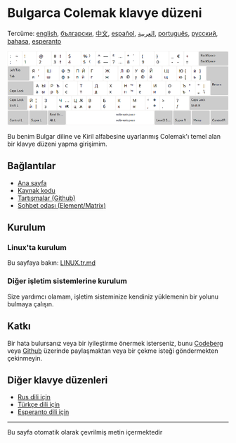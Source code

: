 # Bulgarca Colemak klavye düzeni

Tercüme: [english](README.md), [български](README.bg.md), [中文](README.zh-CN.md), [español](README.es.md), [العربية](README.ar.md), [português](README.pt.md), [русский](README.ru.md), [bahasa](README.id.md), [esperanto](README.eo.md)

![Bulgar Colemak'ı önizleyin](./media/preview.png)

Bu benim Bulgar diline ve Kiril alfabesine uyarlanmış Colemak'ı temel alan bir klavye düzeni yapma girişimim.

## Bağlantılar

* [Ana sayfa](https://salif.github.io/colemak-bg/)
* [Kaynak kodu](https://codeberg.org/salif/colemak-bg)
* [Tartışmalar (Github)](https://github.com/salif/colemak-bg/discussions)
* [Sohbet odası (Element/Matrix)](https://matrix.to/#/#salif-colemak:mozilla.org)

## Kurulum

### Linux'ta kurulum

Bu sayfaya bakın: [LINUX.tr.md](./LINUX.tr.md)

### Diğer işletim sistemlerine kurulum

Size yardımcı olamam, işletim sisteminize kendiniz yüklemenin bir yolunu bulmaya çalışın.

## Katkı

Bir hata bulursanız veya bir iyileştirme önermek isterseniz, bunu [Codeberg] veya [Github] üzerinde paylaşmaktan veya bir çekme isteği göndermekten çekinmeyin.

[Github]: https://github.com/salif/colemak-bg/discussions
[Codeberg]: https://codeberg.org/salif/colemak-bg/issues

## Diğer klavye düzenleri

* [Rus dili için](https://salif.github.io/colemak-ru/)
* [Türkçe dili için](https://salif.github.io/colemak-tr/)
* [Esperanto dili için](https://salif.github.io/colemak-eo/)

---

Bu sayfa otomatik olarak çevrilmiş metin içermektedir
